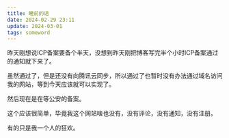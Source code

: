 ```yaml
---
title: 睡前的话
date: 2024-02-29 23:11
update: 2024-03-01
tags: someword
---
```

昨天刚想说ICP备案要备个半天，没想到昨天刚把博客写完半个小时ICP备案通过的通知就下来了。  

虽然通过了，但是还没有向腾讯云同步，所以通过了也暂时没有办法通过域名访问我的网站，等到今天应该就可以实现了。  

然后现在是在等公安的备案。  

这个应该很简单，毕竟我这个网站啥也没有，没有评论，没有通知，没有注册。  

有的只是我一个人的狂欢。  


